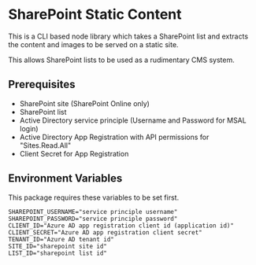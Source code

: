 # SharePoint Static Content

This is a CLI based node library which takes a SharePoint list and extracts the content and images to be served on a static site.

This allows SharePoint lists to be used as a rudimentary CMS system.

## Prerequisites

- SharePoint site (SharePoint Online only)
- SharePoint list
- Active Directory service principle (Username and Password for MSAL login)
- Active Directory App Registration with API permissions for "Sites.Read.All"
- Client Secret for App Registration

## Environment Variables

This package requires these variables to be set first.

```dotenv
SHAREPOINT_USERNAME="service principle username"
SHAREPOINT_PASSWORD="service principle password"
CLIENT_ID="Azure AD app registration client id (application id)"
CLIENT_SECRET="Azure AD app registration client secret"
TENANT_ID="Azure AD tenant id"
SITE_ID="sharepoint site id"
LIST_ID="sharepoint list id"

```
